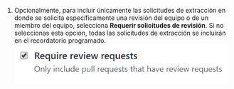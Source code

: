 1. Opcionalmente, para incluir únicamente las solicitudes de extracción en donde se solicita específicamente una revisión del equipo o de un miembro del equipo, selecciona **Requerir solicitudes de revisión**. Si no seleccionas esta opción, todas las solicitudes de extracción se incluirán en el recordatorio programado. ![Casilla de ignorar solicitudes de extracción sin solicitudes de revisión](/assets/images/help/settings/scheduled-reminders-prs-without-requests.png)
